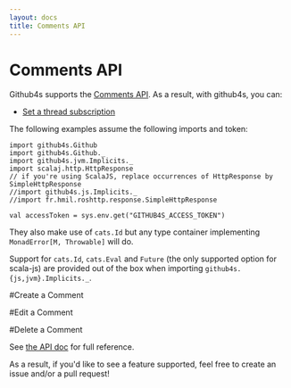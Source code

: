 ```yaml
---
layout: docs
title: Comments API
---
```


# Comments API

Github4s supports the [Comments API](https://developer.github.com/v3/activity/comments/). As a result,
with github4s, you can:

- [Set a thread subscription](#set-a-thread-subscription)

The following examples assume the following imports and token:

```tut:silent
import github4s.Github
import github4s.Github._
import github4s.jvm.Implicits._
import scalaj.http.HttpResponse
// if you're using ScalaJS, replace occurrences of HttpResponse by SimpleHttpResponse
//import github4s.js.Implicits._
//import fr.hmil.roshttp.response.SimpleHttpResponse

val accessToken = sys.env.get("GITHUB4S_ACCESS_TOKEN")
```

They also make use of `cats.Id` but any type container implementing `MonadError[M, Throwable]` will
do.

Support for `cats.Id`, `cats.Eval` and `Future` (the only supported option for scala-js) are
provided out of the box when importing `github4s.{js,jvm}.Implicits._`.

#Create a Comment

#Edit a Comment

#Delete a Comment

See [the API doc](https://developer.github.com/v3/activity/comments/#set-a-thread-subscription) for full reference.

As a result, if you'd like to see a feature supported, feel free to create an issue and/or a pull request!